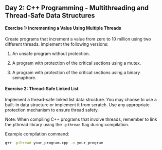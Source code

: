 ## Day 2: C++ Programming - Multithreading and Thread-Safe Data Structures

#### Exercise 1: Incrementing a Value Using Multiple Threads
Create programs that increment a value from zero to 10 million using two different threads. Implement the following versions:

1. An unsafe program without protection.

2. A program with protection of the critical sections using a mutex.

3. A program with protection of the critical sections using a binary semaphore.

#### Exercise 2: Thread-Safe Linked List
Implement a thread-safe linked list data structure. You may choose to use a built-in data structure or implement it from scratch. Use any appropriate protection mechanism to ensure thread safety.

Note: When compiling C++ programs that involve threads, remember to link the pthread library using the `-pthread` flag during compilation.

Example compilation command:
```bash
g++ -pthread your_program.cpp -o your_program
```